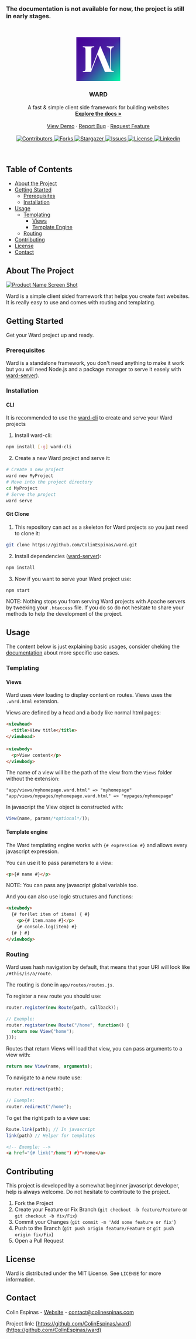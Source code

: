 <!--
*** Thanks for checking out this README Template. If you have a suggestion that would
*** make this better, please fork the repo and create a pull request or simply open
*** an issue with the tag "enhancement".
*** Thanks again! Now go create something AMAZING! :D
***
***
***
*** To avoid retyping too much info. Do a search and replace for the following:
*** github_username, repo, twitter_handle, email
-->







### The documentation is not available for now, the project is still in early stages.

<!-- PROJECT LOGO -->
<br />
<p align="center">
  <a href="https://github.com/colinespinas/ward">
    <img src="https://raw.githubusercontent.com/colinespinas/ward/master/public/assets/images/logo.png" alt="Logo" width="120">
  </a>

  <h3 align="center">WARD</h3>

  <p align="center">
    A fast & simple client side framework for building websites
    <br />
    <a href="https://github.com/github_username/repo"><strong>Explore the docs »</strong></a>
    <br />
    <br />
    <a href="https://ColinEspinas.github.io/ward/public/">View Demo</a>
    ·
    <a href="https://github.com/colinespinas/ward/issues">Report Bug</a>
    ·
    <a href="https://github.com/colinespinas/ward/issues">Request Feature</a>
    <br />
    <br />
    <a href="https://github.com/colinespinas/ward/graphs/contributors">
      <img src="https://img.shields.io/github/contributors/colinespinas/ward.svg?style=flat-square" alt="Contributors">
    </a>
    <a href="https://github.com/colinespinas/ward/network/members">
      <img src="https://img.shields.io/github/forks/colinespinas/ward.svg?style=flat-square" alt="Forks">
    </a>
    <a href="https://github.com/colinespinas/ward/stargazers">
      <img src="https://img.shields.io/github/stars/colinespinas/ward.svg?style=flat-square" alt="Stargazer">
    </a>
    <a href="https://github.com/colinespinas/ward/issues">
      <img src="https://img.shields.io/github/issues/colinespinas/ward.svg?style=flat-square" alt="Issues">
    </a>
    <a href="https://github.com/colinespinas/ward/blob/master/LICENSE.md">
      <img src="https://img.shields.io/github/license/colinespinas/ward.svg?style=flat-square" alt="License">
    </a>
    <a href="https://www.linkedin.com/in/colin-espinas-9739b8178/l">
      <img src="https://img.shields.io/badge/-LinkedIn-black.svg?style=flat-square&logo=linkedin&colorB=555" alt="Linkedin">
    </a>
    <br />
    <br />
    <br />
  </p>
</p>



<!-- TABLE OF CONTENTS -->
## Table of Contents

* [About the Project](#about-the-project)
* [Getting Started](#getting-started)
  * [Prerequisites](#prerequisites)
  * [Installation](#installation)
* [Usage](#usage)
  * [Templating](#templating)
    * [Views](#views)
    * [Template Engine](#template-engine)
  * [Routing](#routing)
* [Contributing](#contributing)
* [License](#license)
* [Contact](#contact)
<!-- * [Acknowledgements](#acknowledgements) -->



<!-- ABOUT THE PROJECT -->
## About The Project

[![Product Name Screen Shot][product-screenshot]](https://ColinEspinas.github.io/ward/public/)

Ward is a simple client sided framework that helps you create fast websites. It is really easy to use and comes with routing and templating.



<!-- GETTING STARTED -->
## Getting Started

Get your Ward project up and ready.

### Prerequisites

Ward is a standalone framework, you don't need anything to make it work but you will need Node.js and a package manager to serve it easely with [ward-server](https://github.com/ColinEspinas/ward-server)).

### Installation

#### CLI

It is recommended to use the [ward-cli]() to create and serve your Ward projects
1. Install ward-cli:
```sh
npm install [-g] ward-cli
```

2. Create a new Ward project and serve it:
```sh
# Create a new project
ward new MyProject
# Move into the project directory
cd MyProject
# Serve the project
ward serve
```

#### Git Clone

1. This repository can act as a skeleton for Ward projects so you just need to clone it:
```sh
git clone https://github.com/ColinEspinas/ward.git
```
2. Install dependencies ([ward-server](https://github.com/ColinEspinas/ward-server)):
```sh
npm install
```
3. Now if you want to serve your Ward project use:
```sh
npm start
```

NOTE: Nothing stops you from serving Ward projects with Apache servers by tweeking your `.htaccess` file. If you do so do not hesitate to share your methods to help the development of the project. 

<!-- USAGE EXAMPLES -->
## Usage

The content below is just explaining basic usages, consider cheking the [documentation]() about more specific use cases.

### Templating

#### Views

Ward uses view loading to display content on routes. Views uses the `.ward.html` extension.

Views are defined by a head and a body like normal html pages:
```html
<viewhead>
  <title>View title</title>
</viewhead>

<viewbody>
  <p>View content</p>
</viewbody>
```

The name of a view will be the path of the view from the `Views` folder without the extension:
```
"app/views/myhomepage.ward.html" => "myhomepage"
"app/views/mypages/myhomepage.ward.html" => "mypages/myhomepage"
```

In javascript the View object is constructed with:
```javascript
View(name, params/*optional*/));
```


#### Template engine

The Ward templating engine works with `{# expression #}` and allows every javascript expression.

You can use it to pass parameters to a view:
```html
<p>{# name #}</p>
```
NOTE: You can pass any javascript global variable too.

And you can also use logic structures and functions:
```html
<viewbody>
  {# for(let item of items) { #}
    <p>{# item.name #}</p>
    {# console.log(item) #}
  {# } #}
</viewbody>
```



### Routing
Ward uses hash navigation by default, that means that your URI will look like `/#this/is/a/route`.

The routing is done in `app/routes/routes.js`.

To register a new route you should use:
```javascript
router.register(new Route(path, callback));
```
```javascript
// Exemple:
router.register(new Route("/home", function() { 
  return new View("home"); 
}));
```
Routes that return Views will load that view, you can pass arguments to a view with:
```javascript
return new View(name, arguments); 
```

To navigate to a new route use:
```javascript
router.redirect(path);
```
```javascript
// Exemple:
router.redirect("/home");
```

To get the right path to a view use:
```javascript
Route.link(path); // In javascript
link(path) // Helper for templates
```
```html
<!-- Exemple: -->
<a href="{# link("/home") #}">Home</a>
```



<!-- CONTRIBUTING -->
## Contributing

This project is developed by a somewhat beginner javascript developer, help is always welcome. Do not hesitate to contribute to the project.

1. Fork the Project
2. Create your Feature or Fix Branch (`git checkout -b feature/Feature` or `git checkout -b fix/Fix`)
3. Commit your Changes (`git commit -m 'Add some feature or fix'`)
4. Push to the Branch (`git push origin feature/Feature` or `git push origin fix/Fix`)
5. Open a Pull Request



<!-- LICENSE -->
## License

Ward is distributed under the MIT License. See `LICENSE` for more information.



<!-- CONTACT -->
## Contact

Colin Espinas - [Website](https://colinespinas.com) - contact@colinespinas.com

Project link: [https://github.com/ColinEspinas/ward](https://github.com/ColinEspinas/ward)



<!-- ACKNOWLEDGEMENTS
## Acknowledgements

* []()
* []()
* []()
 -->




<!-- MARKDOWN LINKS & IMAGES -->
<!-- https://www.markdownguide.org/basic-syntax/#reference-style-links -->
[contributors-shield]: https://img.shields.io/github/contributors/colinespinas/ward.svg?style=flat-square
[contributors-url]: https://github.com/colinespinas/ward/graphs/contributors
[forks-shield]: https://img.shields.io/github/forks/colinespinas/ward.svg?style=flat-square
[forks-url]: https://github.com/colinespinas/ward/network/members
[stars-shield]: https://img.shields.io/github/stars/colinespinas/ward.svg?style=flat-square
[stars-url]: https://github.com/colinespinas/ward/stargazers
[issues-shield]: https://img.shields.io/github/issues/colinespinas/ward.svg?style=flat-square
[issues-url]: https://github.com/colinespinas/ward/issues
[license-shield]: https://img.shields.io/github/license/colinespinas/ward.svg?style=flat-square
[license-url]: https://github.com/colinespinas/ward/blob/master/LICENSE.md
[linkedin-shield]: https://img.shields.io/badge/-LinkedIn-black.svg?style=flat-square&logo=linkedin&colorB=555
[linkedin-url]: https://www.linkedin.com/in/colin-espinas-9739b8178/l
[product-screenshot]: https://i.imgur.com/o9rDolc.jpg
